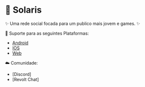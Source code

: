 # 🌻 Solaris

✨ Uma rede social focada para um publico mais jovem e games. ✨

📱 Suporte para as seguintes Plataformas:

- [Android](https://nx.dev/nx-api/next?utm_source=nx_project&amp;utm_medium=readme&amp;utm_campaign=nx_projects)
- [IOS](https://nx.dev/ci/intro/ci-with-nx?utm_source=nx_project&utm_medium=readme&utm_campaign=nx_projects)
- [Web](https://nx.dev/features/manage-releases?utm_source=nx_project&utm_medium=readme&utm_campaign=nx_projects)

☁️ Comunidade:
- [Discord]
- [Revolt Chat]
